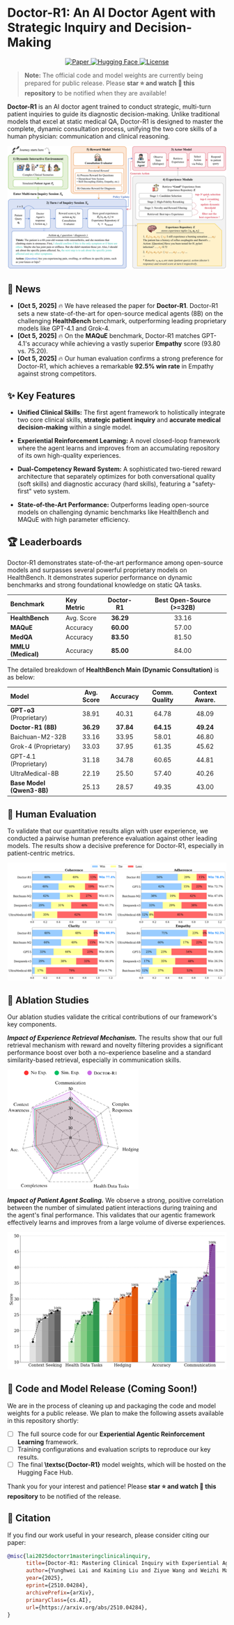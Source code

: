 # Doctor-R1: An AI Doctor Agent with Strategic Inquiry and Decision-Making

<p align="center">
    <a href="https://arxiv.org/abs/2510.04284"> <img src="https://img.shields.io/badge/Paper-arXiv:2510.04284-b31b1b.svg" alt="Paper">
    </a>
    <a href="https://huggingface.co/Doctor-R1"> <img src="https://img.shields.io/badge/%F0%9F%A4%97%20Model-Coming_Soon-yellow.svg" alt="Hugging Face">
    </a>
    <a href="https://github.com/YourUsername/Doctor-R1/blob/main/LICENSE">
        <img src="https://img.shields.io/badge/License-Apache_2.0-blue.svg" alt="License">
    </a>
</p>

> **Note:** The official code and model weights are currently being prepared for public release. Please **star ⭐ and watch 👀 this repository** to be notified when they are available!

**Doctor-R1** is an AI doctor agent trained to conduct strategic, multi-turn patient inquiries to guide its diagnostic decision-making. Unlike traditional models that excel at static medical QA, Doctor-R1 is designed to master the complete, dynamic consultation process, unifying the two core skills of a human physician: communication and clinical reasoning.

![](assets/methodology.jpg)



## 📰 News

* **[Oct 5, 2025]** 🔥 We have released the paper for **Doctor-R1**. Doctor-R1 sets a new state-of-the-art for open-source medical agents (8B) on the challenging **HealthBench** benchmark, outperforming leading proprietary models like GPT-4.1 and Grok-4.
* **[Oct 5, 2025]** 🔥 On the **MAQuE** benchmark, Doctor-R1 matches GPT-4.1's accuracy while achieving a vastly superior **Empathy** score (93.80 vs. 75.20).
* **[Oct 5, 2025]** 🔥 Our human evaluation confirms a strong preference for Doctor-R1, which achieves a remarkable **92.5% win rate** in Empathy against strong competitors.

## ✨ Key Features

* **Unified Clinical Skills:** The first agent framework to holistically integrate two core clinical skills, **strategic patient inquiry** and **accurate medical decision-making** within a single model.

* **Experiential Reinforcement Learning:** A novel closed-loop framework where the agent learns and improves from an accumulating repository of its own high-quality experiences.

* **Dual-Competency Reward System:** A sophisticated two-tiered reward architecture that separately optimizes for both conversational quality (soft skills) and diagnostic accuracy (hard skills), featuring a "safety-first" veto system.

* **State-of-the-Art Performance:** Outperforms leading open-source models on challenging dynamic benchmarks like HealthBench and MAQuE with high parameter efficiency.

  

## 🏆 Leaderboards

Doctor-R1 demonstrates state-of-the-art performance among open-source models and surpasses several powerful proprietary models on HealthBench. It demonstrates superior performance on dynamic benchmarks and strong foundational knowledge on static QA tasks.

| Benchmark          | Key Metric | Doctor-R1 | Best Open-Source (>=32B) |
| :----------------- | :--------- | :-------: | :----------------------: |
| **HealthBench**    | Avg. Score | **36.29** |          33.16           |
| **MAQuE**          | Accuracy   | **60.00** |          57.00           |
| **MedQA**          | Accuracy   | **83.50** |          81.50           |
| **MMLU (Medical)** | Accuracy   | **85.00** |          84.00           |

The detailed breakdown of **HealthBench Main (Dynamic Consultation)** is as below:

| Model                     | Avg. Score | Accuracy  | Comm. Quality | Context Aware. |
| :------------------------ | :--------: | :-------: | :-----------: | :------------: |
| **GPT-o3** (Proprietary)  |   38.91    |   40.31   |     64.78     |     48.09      |
| **Doctor-R1 (8B)**        | **36.29**  | **37.84** |   **64.15**   |   **49.24**    |
| Baichuan-M2-32B           |   33.16    |   33.95   |     58.01     |     46.80      |
| Grok-4 (Proprietary)      |   33.03    |   37.95   |     61.35     |     45.62      |
| GPT-4.1 (Proprietary)     |   31.18    |   34.78   |     60.65     |     44.81      |
| UltraMedical-8B           |   22.19    |   25.50   |     57.40     |     40.26      |
| **Base Model (Qwen3-8B)** |   25.13    |   28.57   |     49.35     |     43.00      |



## 👥 Human Evaluation

To validate that our quantitative results align with user experience, we conducted a pairwise human preference evaluation against other leading models. The results show a decisive preference for Doctor-R1, especially in patient-centric metrics.

![](assets/human.png)



## 🔬 Ablation Studies

Our ablation studies validate the critical contributions of our framework's key components.

***Impact of Experience Retrieval Mechanism.*** The results show that our full retrieval mechanism with reward and novelty filtering provides a significant performance boost over both a no-experience baseline and a standard similarity-based retrieval, especially in communication skills.

<img src="assets/radar_exp.jpg" width="60%">

***Impact of Patient Agent Scaling.*** We observe a strong, positive correlation between the number of simulated patient interactions during training and the agent's final performance. This validates that our agentic framework effectively learns and improves from a large volume of diverse experiences.

![](assets/patient_scaling.png)



## 🚀 Code and Model Release (Coming Soon!)

We are in the process of cleaning up and packaging the code and model weights for a public release. We plan to make the following assets available in this repository shortly:

-   [ ] The full source code for our **Experiential Agentic Reinforcement Learning** framework.
-   [ ] Training configurations and evaluation scripts to reproduce our key results.
-   [ ] The final **\textsc{Doctor-R1}** model weights, which will be hosted on the Hugging Face Hub.

Thank you for your interest and patience! Please **star ⭐ and watch 👀 this repository** to be notified of the release.



## 📜 Citation

If you find our work useful in your research, please consider citing our paper:

```bibtex
@misc{lai2025doctorr1masteringclinicalinquiry,
      title={Doctor-R1: Mastering Clinical Inquiry with Experiential Agentic Reinforcement Learning}, 
      author={Yunghwei Lai and Kaiming Liu and Ziyue Wang and Weizhi Ma and Yang Liu},
      year={2025},
      eprint={2510.04284},
      archivePrefix={arXiv},
      primaryClass={cs.AI},
      url={https://arxiv.org/abs/2510.04284}, 
}

```
